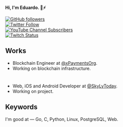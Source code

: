 <div align="left">
  <p>
    <strong>Hi, I'm Eduardo. 👋⚡</strong>
  </p>
  <!-- <a href="https://xpayments.org"><img src="./work_badge.svg" /></a> -->
</div>

<p align="left">
  <a href="http://github.com/genisyskernel">
    <img alt="GitHub followers" src="https://img.shields.io/github/followers/genisyskernel?color=lightgray&label=GitHub&logo=GitHub&style=for-the-badge">
  </a>
  <br/>
  <a href="http://twitter.com/genisyskernel">
    <img alt="Twitter Follow" src="https://img.shields.io/twitter/follow/genisyskernel?color=blue&label=Twitter&logo=Twitter&style=for-the-badge">
  </a>  
  <br/>
  <a href="https://www.youtube.com/channel/UC2cnob7KfWggoDkRWEoG86w?sub_confirmation=1">
    <img alt="YouTube Channel Subscribers" src="https://img.shields.io/youtube/channel/subscribers/UC2cnob7KfWggoDkRWEoG86w?color=red&label=YouTube&logo=YouTube&logoColor=red&style=for-the-badge">
  </a>
  <br/>
  <a href="https://twitch.tv/genisyskernel">
    <img alt="Twitch Status" src="https://img.shields.io/twitch/status/genisyskernel?color=blueviolet&label=Twitch&logo=Twitch&style=for-the-badge">
  </a>
</p>

## Works

- Blockchain Engineer at [@xPaymentsOrg](https://github.com/xpaymentsorg).
- Working on blockchain infrastructure.
#
- Web, iOS and Android Developer at [@SkyLyToday](https://github.com/skylytoday).
- Working on project.

## Keywords

I'm good at — Go, C, Python, Linux, PostgreSQL, Web.

<!--
**genisyskernel/genisyskernel** is a ✨ _special_ ✨ repository because its `README.md` (this file) appears on your GitHub profile.

Here are some ideas to get you started:

- 🔭 I’m currently working on ...
- 🌱 I’m currently learning ...
- 👯 I’m looking to collaborate on ...
- 🤔 I’m looking for help with ...
- 💬 Ask me about ...
- 📫 How to reach me: ...
- 😄 Pronouns: ...
- ⚡ Fun fact: ...
-->
